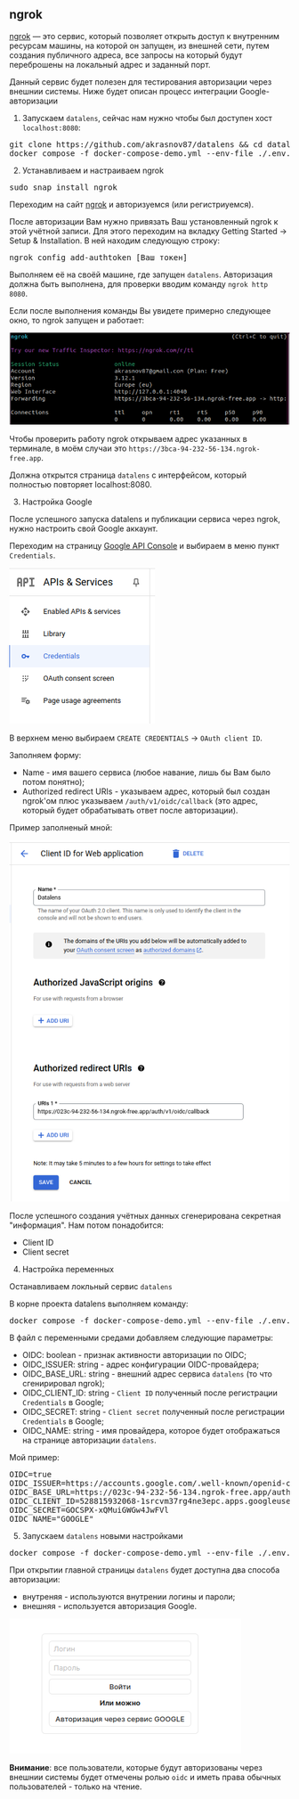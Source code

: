 ## ngrok

[ngrok](https://ngrok.com/) — это сервис, который позволяет открыть доступ к внутренним ресурсам машины, на которой он запущен, из внешней сети, путем создания публичного адреса, все запросы на который будут переброшены на локальный адрес и заданный порт.

Данный сервис будет полезен для тестирования авторизации через внешнии системы. Ниже будет описан процесс интеграции Google-авторизации

1. Запускаем `datalens`, сейчас нам нужно чтобы был доступен хост `localhost:8080`:

<pre>
git clone https://github.com/akrasnov87/datalens && cd datalens
docker compose -f docker-compose-demo.yml --env-file ./.env.demo up -d
</pre>

2. Устанавливаем и настраиваем ngrok

<pre>
sudo snap install ngrok
</pre>

Переходим на сайт [ngrok](https://ngrok.com/) и авторизуемся (или регистриуемся).

После авторизации Вам нужно привязать Ваш установленный ngrok к этой учётной записи. Для этого переходим на вкладку Getting Started -> Setup & Installation. В ней находим следующую строку:

<pre>
ngrok config add-authtoken [Ваш токен]
</pre>

Выполняем её на своёй машине, где запущен `datalens`. Авторизация должна быть выполнена, для проверки вводим команду `ngrok http 8080`.

Если после выполнения команды Вы увидете примерно следующее окно, то ngrok запущен и работает:

![ngrok](../../pics/image11.png)

Чтобы проверить работу ngrok открываем адрес указанных в терминале, в моём случаи это `https://3bca-94-232-56-134.ngrok-free.app`.

Должна открытся страница `datalens` с интерфейсом, который полностью повторяет localhost:8080.

3. Настройка Google

После успешного запуска datalens и публикации сервиса через ngrok, нужно настроить свой Google аккаунт.

Переходим на страницу [ Google API Console](https://console.developers.google.com/?hl=ru) и выбираем в меню пункт `Credentials`.

![Credentials](../../pics/image12.png)

В верхнем меню выбираем `CREATE CREDENTIALS` -> `OAuth client ID`.

Заполняем форму:

* Name - имя вашего сервиса (любое навание, лишь бы Вам было потом понятно);
* Authorized redirect URIs - указываем адрес, который был создан ngrok'ом плюс указываем `/auth/v1/oidc/callback` (это адрес, который будет обрабатывать ответ после авторизации).

Пример заполненый мной:

![OAuth client ID](../../pics/image13.png)

После успешного создания учётных данных сгенерирована секретная "информация". Нам потом понадобится:

* Client ID
* Client secret

4. Настройка переменных

Останавливаем локльный сервис `datalens`

В корне проекта datalens выполняем команду:

<pre>
docker compose -f docker-compose-demo.yml --env-file ./.env.demo down
</pre>

В файл с переменными средами добавляем следующие параметры:

* OIDC: boolean - признак активности авторизации по OIDC;
* OIDC_ISSUER: string - адрес конфигурации OIDC-провайдера;
* OIDC_BASE_URL: string - внешний адрес сервиса `datalens` (то что сгенирировал ngrok);
* OIDC_CLIENT_ID: string - `Client ID` полученный после регистрации `Credentials` в Google;
* OIDC_SECRET: string - `Client secret` полученный после регистрации `Credentials` в Google;
* OIDC_NAME: string - имя провайдера, которое будет отображаться на странице авторизации `datalens`.

Мой пример:

<pre>
OIDC=true
OIDC_ISSUER=https://accounts.google.com/.well-known/openid-configuration
OIDC_BASE_URL=https://023c-94-232-56-134.ngrok-free.app/auth/v1/oidc
OIDC_CLIENT_ID=528815932068-1srcvm37rg4ne3epc.apps.googleusercontent.com
OIDC_SECRET=GOCSPX-xQMuiGWGw4JwFVl
OIDC_NAME="GOOGLE"
</pre>

5. Запускаем `datalens`  новыми настройками

<pre>
docker compose -f docker-compose-demo.yml --env-file ./.env.demo up -d
</pre>

При открытии главной страницы `datalens` будет доступна два способа авторизации:

* внутреняя - используются внутрении логины и пароли;
* внешняя - используется авторизация Google.

![OIDC](../../pics/image8.png)

<b>Внимание</b>: все пользователи, которые будут авторизованы через внешнии системы будет отмечены ролью `oidc` и иметь права обычных пользователей - только на чтение.